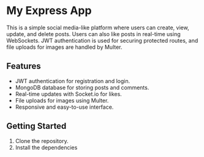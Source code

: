 # My Express App

This is a simple social media-like platform where users can create, view, update, and delete posts. Users can also like posts in real-time using WebSockets. JWT authentication is used for securing protected routes, and file uploads for images are handled by Multer.

## Features
- JWT authentication for registration and login.
- MongoDB database for storing posts and comments.
- Real-time updates with Socket.io for likes.
- File uploads for images using Multer.
- Responsive and easy-to-use interface.

## Getting Started

1. Clone the repository.
2. Install the dependencies